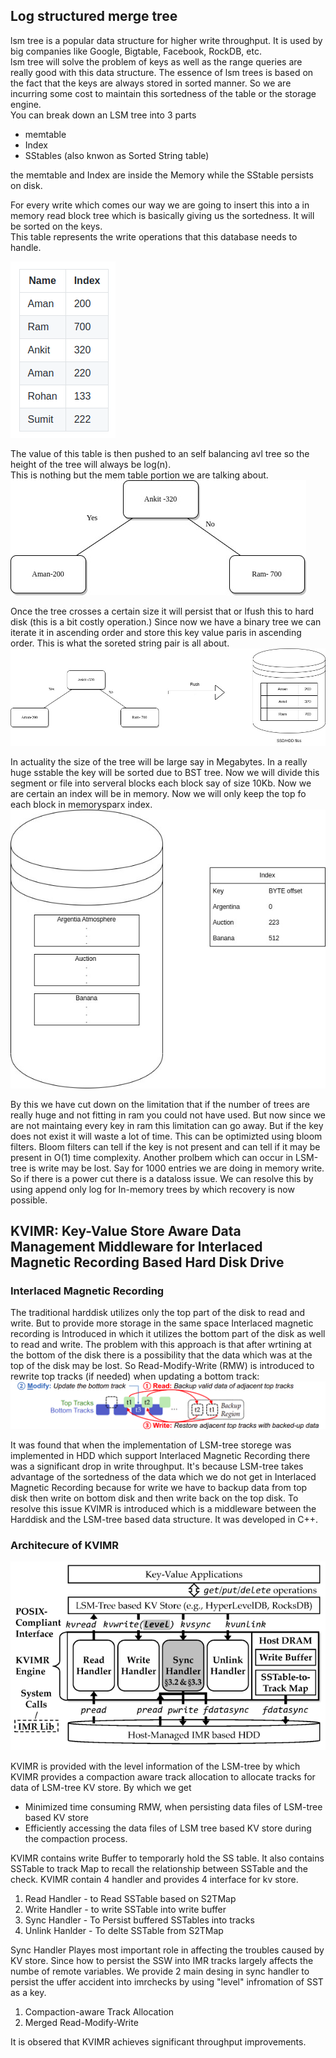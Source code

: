 ## Log structured merge tree
lsm tree is a popular data structure for higher write throughput. It is used by big companies like Google, Bigtable, Facebook, RockDB, etc.<br />
lsm tree will solve the problem of keys as well as the range queries are really good with this data structure. The essence of lsm trees is based on the fact that the keys are always stored in sorted manner. So we are incurring some cost to maintain this sortedness of the table or the storage engine.<br />
You can break down an LSM tree into 3 parts
* memtable
* Index
* SStables (also knwon as Sorted String table)

the memtable and Index are inside the Memory while the SStable persists on disk.

For every write which comes our way we are going to insert this into a in memory read block tree which is basically giving us the sortedness. It will be sorted on the keys.<br/>
This table represents the write operations that this database needs to handle.

![alt text](figure7.png "Title")

The value of this table is then pushed to an self balancing avl tree so the height of the tree will always be log(n). <br/>
This is nothing but the mem table portion we are talking about.
![alt text](avltree.jpg "Title")

Once the tree crosses a certain size it will persist that or lfush this to hard disk (this is a bit costly operation.)
Since now we have a binary tree we can iterate it in ascending order and store this key value paris in ascending order. This is what the soreted string pair is all about.
![alt text](figure2.jpg "Title")

In actuality the size of the tree will be large say in Megabytes. In a really huge sstable the key will be sorted due to BST tree. Now we will divide this segment or file into serveral blocks each block say of size 10Kb. Now we are certain an index will be in memory. Now we will only keep the top fo each block in memorysparx index. 
![alt text](figure3.jpg "Title")

By this we have cut down on the limitation that if the number of trees are really huge and not fitting in ram you could not have used. But now since we are not maintaing every key in ram this limitation can go away. But if the key does not exist it will waste a lot of time. This can be optimizted using bloom filters. Bloom filters can tell if the key is not present and can tell if it may be present in O(1) time complexity. Another prolbem which can occur in LSM-tree is write may be lost. Say for 1000 entries we are doing in memory write. So if there is a power cut there is a dataloss issue. We can resolve this by using append only log for In-memory trees by which recovery is now possible.

## KVIMR: Key-Value Store Aware Data Management Middleware for Interlaced Magnetic Recording Based Hard Disk Drive 

### Interlaced Magnetic Recording
The traditional harddisk utilizes only the top part of the disk to read and write. But to provide more storage in the same space Interlaced magnetic recording is Introduced in which it utilizes the bottom part of the disk as well to read and write. The problem with this approach is that after wrtining at the bottom of the disk there is a possibility that the data which was at the top of the disk may be lost. So Read-Modify-Write (RMW) is introduced to rewrite top tracks (if needed) when updating a bottom track: 
![alt text](figure4.png "Title")

It was found that when the implementation of LSM-tree storege was implemented in HDD which support Interlaced Magnetic Recording there was a significant drop in write throughput. It's because LSM-tree takes advantage of the sortedness of the data which we do not get in Interlaced Magnetic Recording because for write we have to backup data from top disk then write on bottom disk and then write back on the top disk. To resolve this issue KVIMR is introduced which is a middleware between the Harddisk and the LSM-tree based data structure. It was developed in C++. <br/>
### Architecure of KVIMR
![alt text](figure6.png "Title")

KVIMR is provided with the level information of the LSM-tree by which KVIMR provides a compaction aware track allocation to allocate tracks for data of LSM-tree KV store. By which we get
- Minimized time consuming RMW, when persisting data files of LSM-tree based KV store
- Efficiently accessing the data files of LSM tree based KV store during the compaction process.

KVIMR contains write Buffer to temporarly hold the SS table. It also contains SSTable to track Map to recall the relationship between SSTable and the check. KVIMR contain 4 handler and provides 4 interface for kv store.
1. Read Handler - to Read SSTable based on S2TMap
2. Write Handler - to write SSTable into write buffer
3. Sync Handler - To Persist buffered SSTables into tracks
4. Unlink Hanlder - To delte SSTable from S2TMap

Sync Handler Playes most important role in affecting the troubles caused by KV store. Since how to persist the SSW into IMR tracks largely affects the numbe of remote variables. We provide 2 main desing in sync handler to persist the uffer accident into imrchecks by using "level" infromation of SST as a key.
1. Compaction-aware Track Allocation
2. Merged Read-Modify-Write

It is obsered that KVIMR achieves significant throughput improvements.





